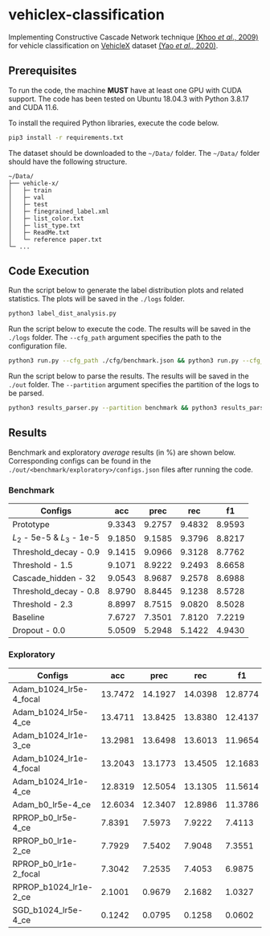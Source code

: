 # vehiclex-classification
Implementing Constructive Cascade Network technique [(Khoo *et al*., 2009)](https://link.springer.com/chapter/10.1007/978-3-642-03040-6_29) for vehicle classification on [VehicleX](https://github.com/yorkeyao/VehicleX) dataset [(Yao *et al.*, 2020)](https://link.springer.com/chapter/10.1007/978-3-030-58539-6_46).

## Prerequisites
To run the code, the machine **MUST** have at least one GPU with CUDA support. The code has been tested on Ubuntu 18.04.3 with Python 3.8.17 and CUDA 11.6.

To install the required Python libraries, execute the code below.
```bash
pip3 install -r requirements.txt
```

The dataset should be downloaded to the `~/Data/` folder. The `~/Data/` folder should have the following structure.
```
~/Data/
├── vehicle-x/
│   ├─ train
│   ├─ val
│   ├─ test
│   ├─ finegrained_label.xml
│   ├─ list_color.txt
│   ├─ list_type.txt
│   ├─ ReadMe.txt
│   └─ reference paper.txt
└─ ...
```

## Code Execution
Run the script below to generate the label distribution plots and related statistics. The plots will be saved in the `./logs` folder.
```bash
python3 label_dist_analysis.py
```

Run the script below to execute the code. The results will be saved in the `./logs` folder. The `--cfg_path` argument specifies the path to the configuration file.
```bash
python3 run.py --cfg_path ./cfg/benchmark.json && python3 run.py --cfg_path ./cfg/exploratory.json
```
Run the script below to parse the results. The results will be saved in the `./out` folder. The `--partition` argument specifies the partition of the logs to be parsed.
```bash
python3 results_parser.py --partition benchmark && python3 results_parser.py --partition exploratory
```

## Results
Benchmark and exploratory *average* results (in %) are shown below. Corresponding configs can be found in the `./out/<benchmark/exploratory>/configs.json` files after running the code.

### Benchmark
| Configs | acc    | prec   | rec    | f1     |
|---------|--------|--------|--------|--------|
|Prototype| 9.3343 | 9.2757 | 9.4832 | 8.9593 |
|$L_2$ - 5e-5 \& $L_3$ - 1e-5| 9.1850 | 9.1585 | 9.3796 | 8.8217 |
|Threshold_decay - 0.9| 9.1415 | 9.0966 | 9.3128 | 8.7762 |
|Threshold - 1.5| 9.1071 | 8.9222 | 9.2493 | 8.6658 |
|Cascade_hidden - 32| 9.0543 | 8.9687 | 9.2578 | 8.6988 |
|Threshold_decay - 0.8| 8.9790 | 8.8445 | 9.1238 | 8.5728 |
|Threshold - 2.3| 8.8997 | 8.7515 | 9.0820 | 8.5028 |
|Baseline| 7.6727 | 7.3501 | 7.8120 | 7.2219 |
|Dropout - 0.0| 5.0509 | 5.2948 | 5.1422 | 4.9430 |

### Exploratory
| Configs | acc     | prec    | rec     | f1      |
|---------|---------|---------|---------|---------|
|Adam_b1024_lr5e-4_focal| 13.7472 | 14.1927 | 14.0398 | 12.8774 |
|Adam_b1024_lr5e-4_ce| 13.4711 | 13.8425 | 13.8380 | 12.4137 |
|Adam_b1024_lr1e-3_ce| 13.2981 | 13.6498 | 13.6013 | 11.9654 |
|Adam_b1024_lr1e-4_focal| 13.2043 | 13.1773 | 13.4505 | 12.1683 |
|Adam_b1024_lr1e-4_ce| 12.8319 | 12.5054 | 13.1305 | 11.5614 |
|Adam_b0_lr5e-4_ce| 12.6034 | 12.3407 | 12.8986 | 11.3786 |
|RPROP_b0_lr5e-4_ce| 7.8391  | 7.5973  | 7.9222  | 7.4113  |
|RPROP_b0_lr1e-2_ce| 7.7929  | 7.5402  | 7.9048  | 7.3551  |
|RPROP_b0_lr1e-2_focal| 7.3042  | 7.2535  | 7.4053  | 6.9875  |
|RPROP_b1024_lr1e-2_ce| 2.1001  | 0.9679  | 2.1682  | 1.0327  |
|SGD_b1024_lr5e-4_ce| 0.1242  | 0.0795  | 0.1258  | 0.0602  |
